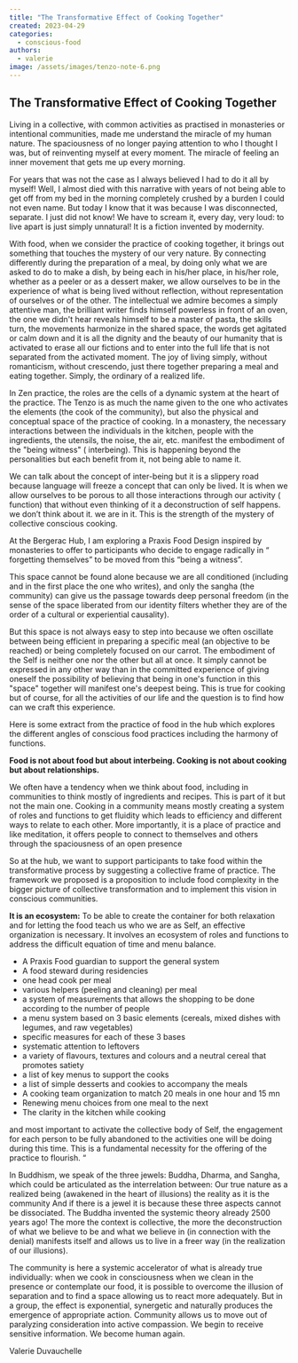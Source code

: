 ```yaml
---
title: "The Transformative Effect of Cooking Together"
created: 2023-04-29
categories: 
  - conscious-food
authors: 
  - valerie
image: /assets/images/tenzo-note-6.png
---
```

## The Transformative Effect of Cooking Together 


Living in a collective, with common activities as practised in monasteries or intentional  communities, made me understand the miracle of my human nature. The spaciousness of no longer paying attention to who I thought I was, but of reinventing myself at every moment. The miracle of feeling an inner movement that gets me up every morning. 

For years that was not the case as I always believed I had to do it all by myself! 
Well, I almost died with this narrative with years of not being able to get off from my bed in the morning completely crushed by a burden I could not even name. But today I know that it was because I was disconnected, separate. I just did not know! 
We have to scream it, every day, very loud: to live apart is just simply unnatural!
It is a fiction invented by modernity. 

With food, when we consider the practice of cooking together, it brings out something that touches the mystery of our very nature. By connecting differently during the preparation of a meal, by doing only what we are asked to do to make a dish, by being each in his/her place, in his/her role, whether as a peeler or as a dessert maker, we allow ourselves to be in the experience of what is being lived without reflection, without representation of ourselves or of the other. The intellectual we admire becomes a simply attentive man, the brilliant writer finds himself powerless in front of an oven, the one we didn't hear reveals himself to be a master of pasta, the skills turn, the movements harmonize in the shared space, the words get agitated or calm down and it is all the dignity and the beauty of our humanity that is activated to erase all our fictions and to enter into the full life that is not separated from the activated moment. The joy of living simply, without romanticism, without crescendo, just there together preparing a meal and eating together. Simply, the ordinary of a realized life.

In Zen practice, the roles are the cells of a dynamic system at the heart of the practice. 
The Tenzo is as much the name given to the one who activates the elements (the cook of the community), but also the physical and conceptual space of the practice of cooking. 
In a monastery, the necessary interactions between the individuals in the kitchen, people with the ingredients, the utensils, the noise, the air, etc. manifest the embodiment of the "being witness"  ( interbeing). This is happening beyond the personalities but each benefit from it, not being able to name it. 

We can talk about the concept of inter-being but it is a slippery road because language will freeze a concept that can only be lived. It is when we allow ourselves to be porous to all those interactions through our activity ( function)  that without even thinking of it a deconstruction of self happens. we don’t think about it. we are in it. This is the strength of the mystery of collective conscious cooking. 

At the Bergerac Hub, I am exploring a Praxis Food Design inspired by monasteries to offer to participants who decide to engage radically in “ forgetting themselves”  to be moved from this “being a witness”. 

This space cannot be found alone because we are all conditioned (including and in the first place the one who writes), and only the sangha (the community) can give us the  passage towards deep personal freedom (in the sense of the space liberated from our identity filters whether they are of the order of a cultural or experiential causality).
 
But this space is not always easy to step into because we often oscillate between being efficient in preparing a specific meal (an objective to be reached) or being completely focused on our carrot. 
The embodiment of the Self is neither one nor the other but all at once. It simply cannot be expressed in any other way than in the committed experience of giving oneself the possibility of believing that being in one's function in this "space" together will manifest one's deepest being. 
This is true for cooking but of course, for all the activities of our life and the question is to find how can we craft this experience.

Here is some extract from the practice of food in the hub which explores the different angles of conscious food practices including the harmony of functions. 

**Food is not about food but about interbeing. Cooking is not about cooking but about relationships.**

We often have a tendency when we think about food, including in communities to think mostly of ingredients and recipes. This is part of it but not the main one. Cooking in a community means mostly creating a system of roles and functions to get fluidity which leads to efficiency and different ways to relate to each other. 
More importantly, it is a place of practice and like meditation, it offers people to connect to themselves and others  through the spaciousness of an open presence 


So at the hub, we want to support participants to take food within the transformative process by suggesting a collective frame of practice. 
The framework we proposed is a proposition to include food complexity in the bigger picture of collective transformation and to implement this vision in conscious communities. 

**It is an ecosystem:**
To be able to create the container for both relaxation and for letting the food teach us who we are as Self, an effective organization is necessary. It involves an ecosystem of roles and functions to address the difficult equation of time and menu balance. 

- A Praxis  Food guardian   to support the general system 
- A food steward  during residencies  
- one head cook per meal 
- various helpers (peeling and cleaning) per meal 
- a system of measurements that allows the shopping to be done according to the number of people 
- a menu system based on 3 basic elements (cereals, mixed dishes with legumes, and raw vegetables)
- specific measures for each of these 3 bases 
- systematic attention to leftovers 
- a variety of flavours, textures and colours and a neutral cereal that promotes satiety
- a list of key menus to support the cooks 
- a list of simple desserts and cookies to accompany the meals 
- A cooking  team organization to match 20 meals in one hour and 15 mn
- Renewing menu choices from one meal to the next
- The clarity in the kitchen while cooking 

and most important to activate the collective body of Self, the engagement for each person to be fully abandoned to the activities one will be doing during this time. This is a fundamental necessity for the offering of the practice to flourish. “ 

In Buddhism, we speak of the three jewels: Buddha, Dharma, and Sangha, which could be articulated as the interrelation between: 
Our true  nature as a realized being  (awakened in the heart of illusions)
the  reality as it is 
the community
And if there is a jewel it is because these three aspects cannot be dissociated. The Buddha invented the systemic theory already 2500 years ago! The more the context is collective, the more the deconstruction of what we believe to be and what we believe in (in connection with the denial) manifests itself and allows us to live in a freer way (in the realization of our illusions). 

The community is here a systemic accelerator of what is already true individually: when we cook in consciousness when we clean in the presence or contemplate our food, it is possible to overcome the illusion of separation and to find a space allowing us to react more adequately. 
But in a group, the effect is exponential, synergetic and naturally produces the emergence of appropriate action.  Community allows us to move out of paralyzing consideration into active compassion. We begin to receive sensitive information.
We become human again. 


Valerie Duvauchelle
